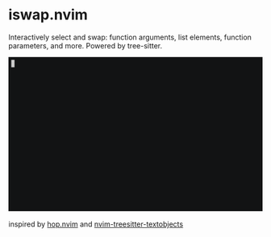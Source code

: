 # iswap.nvim

Interactively select and swap: function arguments, list elements, function parameters, and more. Powered by tree-sitter.

![iswap demo](./assets/better_demo.gif)

inspired by [hop.nvim](https://github.com/phaazon/hop.nvim) and
[nvim-treesitter-textobjects](https://github.com/nvim-treesitter/nvim-treesitter-textobjects)
